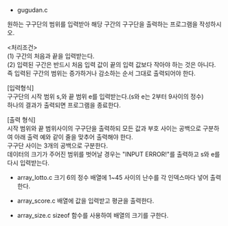 
- gugudan.c

원하는 구구단의 범위를 입력받아 해당 구간의 구구단을 출력하는 프로그램을 작성하시오.<br>

<처리조건><br>
(1) 구간의 처음과 끝을 입력받는다. <br>
(2) 입력된 구간은 반드시 처음 입력 값이 끝의 입력 값보다 작아야 하는 것은 아니다.<br>
    즉 입력된 구간의 범위는 증가하거나 감소하는 순서 그대로 출력되어야 한다.<br>

[입력형식]<br>
구구단의 시작 범위 s,와 끝 범위 e를 입력받는다.(s와 e는 2부터 9사이의 정수) <br>
하나의 결과가 출력되면 프로그램을 종료한다.<br>

[출력 형식]<br>
시작 범위와 끝 범위사이의 구구단을 출력하되 모든 값과 부호 사이는 공백으로 구분하여 아래 출력 예와 같이 줄을 맞추어 출력해야 한다.<br>
구구단 사이는 3개의 공백으로 구분한다. <br>
데이터의 크기가 주어진 범위를 벗어날 경우는 "INPUT ERROR!"를 출력하고 s와 e를 다시 입력받는다.<br>


- array_lotto.c
크기 6의 정수 배열에 1~45 사이의 난수를 각 인덱스마다 넣어 출력한다.

- array_score.c
배열에 값을 입력받고 평균을 출력한다.

- array_size.c
sizeof 함수를 사용하여 배열의 크기를 구한다.
